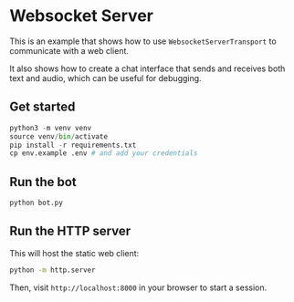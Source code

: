 # Websocket Server

This is an example that shows how to use `WebsocketServerTransport` to communicate with a web client.

It also shows how to create a chat interface that sends and receives both text and audio, which can be useful for debugging.

## Get started

```python
python3 -m venv venv
source venv/bin/activate
pip install -r requirements.txt
cp env.example .env # and add your credentials
```

## Run the bot

```bash
python bot.py
```

## Run the HTTP server

This will host the static web client:

```bash
python -m http.server
```

Then, visit `http://localhost:8000` in your browser to start a session.
